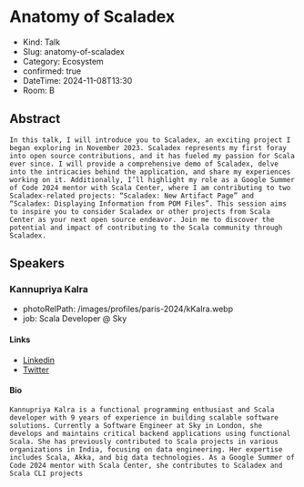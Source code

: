# Anatomy of Scaladex

- Kind: Talk
- Slug: anatomy-of-scaladex
- Category: Ecosystem
- confirmed: true
- DateTime: 2024-11-08T13:30
- Room: B

## Abstract

```
In this talk, I will introduce you to Scaladex, an exciting project I began exploring in November 2023. Scaladex represents my first foray into open source contributions, and it has fueled my passion for Scala ever since. I will provide a comprehensive demo of Scaladex, delve into the intricacies behind the application, and share my experiences working on it. Additionally, I’ll highlight my role as a Google Summer of Code 2024 mentor with Scala Center, where I am contributing to two Scaladex-related projects: “Scaladex: New Artifact Page” and “Scaladex: Displaying Information from POM Files”. This session aims to inspire you to consider Scaladex or other projects from Scala Center as your next open source endeavor. Join me to discover the potential and impact of contributing to the Scala community through Scaladex.
```

## Speakers

### Kannupriya Kalra

- photoRelPath: /images/profiles/paris-2024/kKalra.webp
- job: Scala Developer @ Sky

#### Links

- [Linkedin](https://www.linkedin.com/in/kannupriyakalra)
- [Twitter](https://twitter.com/KannupriyaKalra)

#### Bio

```
Kannupriya Kalra is a functional programming enthusiast and Scala developer with 9 years of experience in building scalable software solutions. Currently a Software Engineer at Sky in London, she develops and maintains critical backend applications using functional Scala. She has previously contributed to Scala projects in various organizations in India, focusing on data engineering. Her expertise includes Scala, Akka, and big data technologies. As a Google Summer of Code 2024 mentor with Scala Center, she contributes to Scaladex and Scala CLI projects
```
